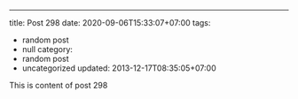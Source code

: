 ---
title: Post 298
date: 2020-09-06T15:33:07+07:00
tags:
  - random post
  - null
category:
  - random post
  - uncategorized
updated: 2013-12-17T08:35:05+07:00

This is content of post 298